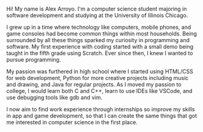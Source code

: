 Hi! My name is Alex Arroyo. I'm a computer science student majoring in software development and studying at the University of Illinois Chicago.

I grew up in a time where technology like computers, mobile phones, and game consoles had become common things within most households. 
Being surrounded by all these things sparked my curiosity in programming and software. My first experience with coding started with a
small demo being taught in the fifth grade using Scratch. Ever since then, I knew I wanted to pursue programming.

My passion was furthered in high school where I started using HTML/CSS for web development, Python for more creative projects including music and
drawing, and Java for regular projects. As I moved my passion to college, I would learn both C and C++, learn to use IDEs like VSCode, and use 
debugging tools like gdb and vim.

I now aim to find work experience through internships so improve my skills in app and game development, so that I can create the same things that 
got me interested in computer science in the first place.
